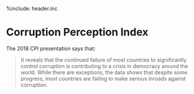 %include: header.inc

# Corruption Perception Index

The 2018 CPI presentation says that:

> It reveals that the continued failure of most countries to significantly
> control corruption is contributing to a crisis in democracy around the world.
> While there are exceptions, the data shows that despite some progress, most
> countries are failing to make serious inroads against corruption. 


